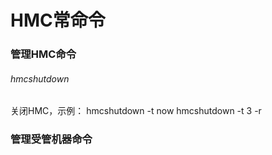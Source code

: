 # HMC常命令
### 管理HMC命令
###### hmcshutdown
关闭HMC，示例：
hmcshutdown -t now
hmcshutdown -t 3 -r


### 管理受管机器命令
